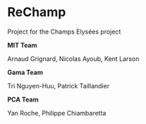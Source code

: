 # ReChamp
Project for the Champs Elysées project

**MIT Team**

Arnaud Grignard, Nicolas Ayoub, Kent Larson

**Gama Team**

Tri Nguyen-Huu, Patrick Taillandier

**PCA Team**

Yan Roche, Philippe Chiambaretta

